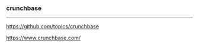 ### crunchbase
---
https://github.com/topics/crunchbase

https://www.crunchbase.com/

```
```

```
```

```
```



